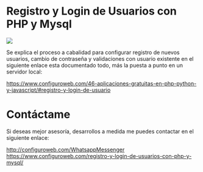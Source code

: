 # Registro y Login de Usuarios con PHP y Mysql
<img src="login-php-mysql.png">

Se explica el proceso a cabalidad para configurar registro de nuevos usuarios, cambio de contraseña y validaciones con usuario existente en el siguiente enlace esta documentado todo, más la puesta a punto en un servidor local:

https://www.configuroweb.com/46-aplicaciones-gratuitas-en-php-python-y-javascript/#registro-y-login-de-usuario

# Contáctame

Si deseas mejor asesoría, desarrollos a medida me puedes contactar en el siguiente enlace:

http://configuroweb.com/WhatsappMessenger
https://www.configuroweb.com/registro-y-login-de-usuarios-con-php-y-mysql/
